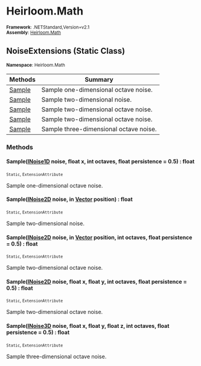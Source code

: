 # Heirloom.Math

<small>**Framework**: .NETStandard,Version=v2.1</small>  
<small>**Assembly**: [Heirloom.Math](../Heirloom.Math/Heirloom.Math.md)</small>  

## NoiseExtensions (Static Class)
<small>**Namespace**: Heirloom.Math</sub></small>  

| Methods | Summary |
|---------|---------|
| [Sample](#SAMC21A4033) | Sample one-dimensional octave noise. |
| [Sample](#SAMA32AB961) | Sample two-dimensional noise. |
| [Sample](#SAM9FDDDEB2) | Sample two-dimensional octave noise. |
| [Sample](#SAMA101C516) | Sample two-dimensional octave noise. |
| [Sample](#SAMBD90BAB2) | Sample three-dimensional octave noise. |

### Methods

#### <a name="SAMC21A4033"></a>Sample([INoise1D](Heirloom.Math.INoise1D.md) noise, float x, int octaves, float persistence = 0.5) : float

<small>`Static`, `ExtensionAttribute`</small>

Sample one-dimensional octave noise.


#### <a name="SAMA32AB961"></a>Sample([INoise2D](Heirloom.Math.INoise2D.md) noise, in [Vector](Heirloom.Math.Vector.md) position) : float

<small>`Static`, `ExtensionAttribute`</small>

Sample two-dimensional noise.


#### <a name="SAM9FDDDEB2"></a>Sample([INoise2D](Heirloom.Math.INoise2D.md) noise, in [Vector](Heirloom.Math.Vector.md) position, int octaves, float persistence = 0.5) : float

<small>`Static`, `ExtensionAttribute`</small>

Sample two-dimensional octave noise.


#### <a name="SAMA101C516"></a>Sample([INoise2D](Heirloom.Math.INoise2D.md) noise, float x, float y, int octaves, float persistence = 0.5) : float

<small>`Static`, `ExtensionAttribute`</small>

Sample two-dimensional octave noise.


#### <a name="SAMBD90BAB2"></a>Sample([INoise3D](Heirloom.Math.INoise3D.md) noise, float x, float y, float z, int octaves, float persistence = 0.5) : float

<small>`Static`, `ExtensionAttribute`</small>

Sample three-dimensional octave noise.


